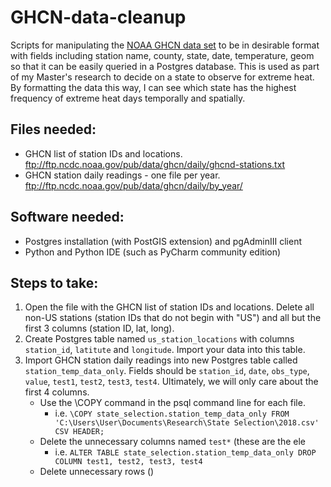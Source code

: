 # GHCN-data-cleanup
Scripts for manipulating the [NOAA GHCN data set](https://www.ncdc.noaa.gov/data-access/land-based-station-data/land-based-datasets/global-historical-climatology-network-ghcn) to be in desirable format with fields including station name, county, state, date, temperature, geom so that it can be easily queried in a Postgres database. This is used as part of my Master's research to decide on a state to observe for extreme heat. By formatting the data this way, I can see which state has the highest frequency of extreme heat days temporally and spatially.

## Files needed:
* GHCN list of station IDs and locations. <ftp://ftp.ncdc.noaa.gov/pub/data/ghcn/daily/ghcnd-stations.txt>
* GHCN station daily readings - one file per year. <ftp://ftp.ncdc.noaa.gov/pub/data/ghcn/daily/by_year/>

## Software needed:
* Postgres installation (with PostGIS extension) and pgAdminIII client
* Python and Python IDE (such as PyCharm community edition)

## Steps to take:
1. Open the file with the GHCN list of station IDs and locations. Delete all non-US stations (station IDs that do not begin with "US") and all but the first 3 columns (station ID, lat, long).
2. Create Postgres table named `us_station_locations` with columns `station_id`, `latitute` and `longitude`. Import your data into this table.
3. Import GHCN station daily readings into new Postgres table called `station_temp_data_only`. Fields should be `station_id`, `date`, `obs_type`, `value`, `test1`, `test2`, `test3`, `test4`. Ultimately, we will only care about the first 4 columns.
    - Use the \COPY command in the psql command line for each file.
        - i.e. `\COPY state_selection.station_temp_data_only FROM 'C:\Users\User\Documents\Research\State Selection\2018.csv' CSV HEADER;`
    - Delete the unnecessary columns named `test*` (these are the ele
        - i.e. `ALTER TABLE state_selection.station_temp_data_only DROP COLUMN test1, test2, test3, test4`
    - Delete unnecessary rows ()


